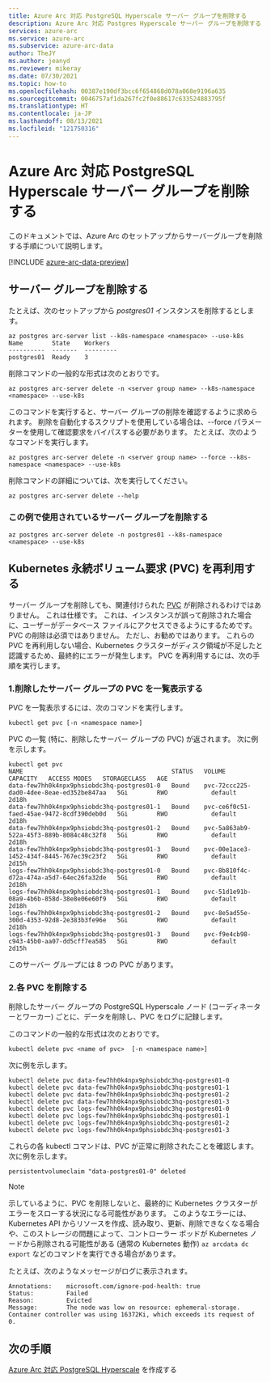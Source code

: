 ```yaml
---
title: Azure Arc 対応 PostgreSQL Hyperscale サーバー グループを削除する
description: Azure Arc 対応 Postgres Hyperscale サーバー グループを削除する
services: azure-arc
ms.service: azure-arc
ms.subservice: azure-arc-data
author: TheJY
ms.author: jeanyd
ms.reviewer: mikeray
ms.date: 07/30/2021
ms.topic: how-to
ms.openlocfilehash: 00387e190df3bcc6f654868d078a068e9196a635
ms.sourcegitcommit: 0046757af1da267fc2f0e88617c633524883795f
ms.translationtype: HT
ms.contentlocale: ja-JP
ms.lasthandoff: 08/13/2021
ms.locfileid: "121750316"
---
```

# <a name="delete-an-azure-arc-enabled-postgresql-hyperscale-server-group"></a>Azure Arc 対応 PostgreSQL Hyperscale サーバー グループを削除する

このドキュメントでは、Azure Arc のセットアップからサーバーグループを削除する手順について説明します。

[!INCLUDE [azure-arc-data-preview](../../../includes/azure-arc-data-preview.md)]

## <a name="delete-the-server-group"></a>サーバー グループを削除する

たとえば、次のセットアップから _postgres01_ インスタンスを削除するとします。

```azurecli
az postgres arc-server list --k8s-namespace <namespace> --use-k8s
Name        State    Workers
----------  -------  ---------
postgres01  Ready    3
```

削除コマンドの一般的な形式は次のとおりです。
```azurecli
az postgres arc-server delete -n <server group name> --k8s-namespace <namespace> --use-k8s
```
このコマンドを実行すると、サーバー グループの削除を確認するように求められます。 削除を自動化するスクリプトを使用している場合は、--force パラメーターを使用して確認要求をバイパスする必要があります。 たとえば、次のようなコマンドを実行します。 
```azurecli
az postgres arc-server delete -n <server group name> --force --k8s-namespace <namespace> --use-k8s
```

削除コマンドの詳細については、次を実行してください。
```azurecli
az postgres arc-server delete --help 
```

### <a name="delete-the-server-group-used-in-this-example"></a>この例で使用されているサーバー グループを削除する

```azurecli
az postgres arc-server delete -n postgres01 --k8s-namespace <namespace> --use-k8s
```

## <a name="reclaim-the-kubernetes-persistent-volume-claims-pvcs"></a>Kubernetes 永続ボリューム要求 (PVC) を再利用する

サーバー グループを削除しても、関連付けられた [PVC](https://kubernetes.io/docs/concepts/storage/persistent-volumes/) が削除されるわけではありません。 これは仕様です。 これは、インスタンスが誤って削除された場合に、ユーザーがデータベース ファイルにアクセスできるようにするためです。 PVC の削除は必須ではありません。 ただし、お勧めではあります。 これらの PVC を再利用しない場合、Kubernetes クラスターがディスク領域が不足したと認識するため、最終的にエラーが発生します。 PVC を再利用するには、次の手順を実行します。

### <a name="1-list-the-pvcs-for-the-server-group-you-deleted"></a>1.削除したサーバー グループの PVC を一覧表示する

PVC を一覧表示するには、次のコマンドを実行します。

```console
kubectl get pvc [-n <namespace name>]
```

PVC の一覧 (特に、削除したサーバー グループの PVC) が返されます。 次に例を示します。

```output
kubectl get pvc
NAME                                         STATUS   VOLUME                                     CAPACITY   ACCESS MODES   STORAGECLASS   AGE
data-few7hh0k4npx9phsiobdc3hq-postgres01-0   Bound    pvc-72ccc225-dad0-4dee-8eae-ed352be847aa   5Gi        RWO            default        2d18h
data-few7hh0k4npx9phsiobdc3hq-postgres01-1   Bound    pvc-ce6f0c51-faed-45ae-9472-8cdf390deb0d   5Gi        RWO            default        2d18h
data-few7hh0k4npx9phsiobdc3hq-postgres01-2   Bound    pvc-5a863ab9-522a-45f3-889b-8084c48c32f8   5Gi        RWO            default        2d18h
data-few7hh0k4npx9phsiobdc3hq-postgres01-3   Bound    pvc-00e1ace3-1452-434f-8445-767ec39c23f2   5Gi        RWO            default        2d15h
logs-few7hh0k4npx9phsiobdc3hq-postgres01-0   Bound    pvc-8b810f4c-d72a-474a-a5d7-64ec26fa32de   5Gi        RWO            default        2d18h
logs-few7hh0k4npx9phsiobdc3hq-postgres01-1   Bound    pvc-51d1e91b-08a9-4b6b-858d-38e8e06e60f9   5Gi        RWO            default        2d18h
logs-few7hh0k4npx9phsiobdc3hq-postgres01-2   Bound    pvc-8e5ad55e-300d-4353-92d8-2e383b3fe96e   5Gi        RWO            default        2d18h
logs-few7hh0k4npx9phsiobdc3hq-postgres01-3   Bound    pvc-f9e4cb98-c943-45b0-aa07-dd5cff7ea585   5Gi        RWO            default        2d15h
```
このサーバー グループには 8 つの PVC があります。

### <a name="2-delete-each-of-the-pvcs"></a>2.各 PVC を削除する

削除したサーバー グループの PostgreSQL Hyperscale ノード (コーディネーターとワーカー) ごとに、データを削除し、PVC をログに記録します。

このコマンドの一般的な形式は次のとおりです。 

```console
kubectl delete pvc <name of pvc>  [-n <namespace name>]
```

次に例を示します。

```console
kubectl delete pvc data-few7hh0k4npx9phsiobdc3hq-postgres01-0
kubectl delete pvc data-few7hh0k4npx9phsiobdc3hq-postgres01-1
kubectl delete pvc data-few7hh0k4npx9phsiobdc3hq-postgres01-2
kubectl delete pvc data-few7hh0k4npx9phsiobdc3hq-postgres01-3
kubectl delete pvc logs-few7hh0k4npx9phsiobdc3hq-postgres01-0
kubectl delete pvc logs-few7hh0k4npx9phsiobdc3hq-postgres01-1
kubectl delete pvc logs-few7hh0k4npx9phsiobdc3hq-postgres01-2
kubectl delete pvc logs-few7hh0k4npx9phsiobdc3hq-postgres01-3
```

これらの各 kubectl コマンドは、PVC が正常に削除されたことを確認します。 次に例を示します。

```output
persistentvolumeclaim "data-postgres01-0" deleted
```
  

>[!NOTE]
> 示しているように、PVC を削除しないと、最終的に Kubernetes クラスターがエラーをスローする状況になる可能性があります。 このようなエラーには、Kubernetes API からリソースを作成、読み取り、更新、削除できなくなる場合や、このストレージの問題によって、コントローラー ポッドが Kubernetes ノードから削除される可能性がある (通常の Kubernetes 動作) `az arcdata dc export` などのコマンドを実行できる場合があります。
>
> たとえば、次のようなメッセージがログに表示されます。  
> ```output
> Annotations:    microsoft.com/ignore-pod-health: true  
> Status:         Failed  
> Reason:         Evicted  
> Message:        The node was low on resource: ephemeral-storage. Container controller was using 16372Ki, which exceeds its request of 0.
> ```
    
## <a name="next-step"></a>次の手順
[Azure Arc 対応 PostgreSQL Hyperscale](create-postgresql-hyperscale-server-group.md) を作成する

